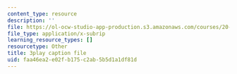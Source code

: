 ```yaml
---
content_type: resource
description: ''
file: https://ol-ocw-studio-app-production.s3.amazonaws.com/courses/20-219-becoming-the-next-bill-nye-writing-and-hosting-the-educational-show-january-iap-2015/faa46ea2e02fb175c2ab5b5d1a1df81d_VQi6t2NfWig.srt
file_type: application/x-subrip
learning_resource_types: []
resourcetype: Other
title: 3play caption file
uid: faa46ea2-e02f-b175-c2ab-5b5d1a1df81d
---
```

